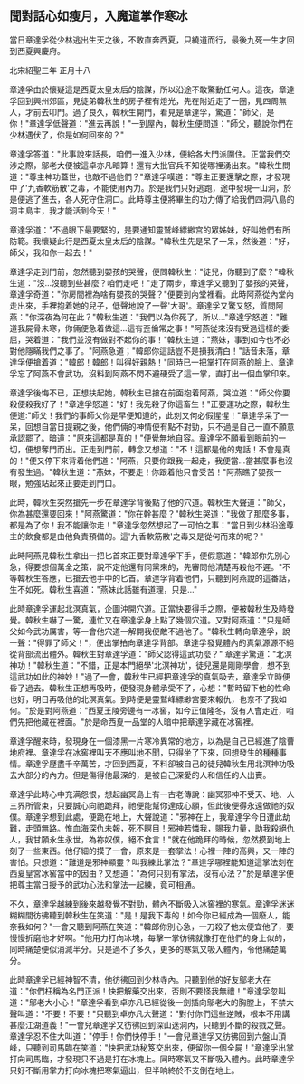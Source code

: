 聞對話心如瘦月，入魔道掌作寒冰
------------------------------

當日章達孚從少林逃出生天之後，不敢直奔西夏，只繞道而行，最後九死一生才回到西夏興慶府。

北宋紹聖三年 正月十八

章達孚由於懷疑這是西夏太皇太后的陰謀，所以沿途不敢驚動任何人。這夜，章達孚回到興州郊區，見徒弟韓秋生的房子裡有燈光，先在附近走了一圈，見四周無人，才前去叩門。過了良久，韓秋生開門，看見是章達孚，驚道："師父，是你！"章達孚低聲道："進去再說！"一到屋內，韓秋生便問道："師父，聽說你們在少林遇伏了，你是如何回來的？"

章達孚答道："此事說來話長，咱們一進入少林，便給各大門派圍住。正當我們交涉之際，鄔老大便被這卓亦凡暗算！還有大批官兵不知從哪裡湧出來。"韓秋生問道："尊主神功蓋世，也敵不過他們？"章達孚嘆道："尊主正要還擊之際，才發現中了'九香軟筋散'之毒，不能使用內力。於是我們只好逃跑，途中發現一山洞，於是便逃了進去，各人死守住洞口。此時尊主便將畢生的功力傳了給我們四洞八島的洞主島主，我才能活到今天！"

章達孚道："不過眼下最要緊的，是要通知靈鷲峰縹緲宫的眾姊妹，好叫她們有所防範。我懷疑此行是西夏太皇太后的陰謀。"韓秋生先是呆了一呆，然後道："好，師父，我和你一起去！"

章達孚走到門前，忽然聽到嬰孩的哭聲，便問韓秋生："徒兒，你聽到了麼？"韓秋生道："沒...沒聽到些甚麼？咱們走吧！"走了兩步，章達孚又聽到了嬰孩的哭聲，章達孚奇道："你房間裡為啥有嬰孩的哭聲？"便要到內堂裡看。此時阿燕從內堂內走出來，手裡抱着她的兒子，低聲地說了一聲'大哥'。章達孚又驚又怒，質問阿燕："你深夜為何在此？"韓秋生道："我們以為你死了，所以..."章達孚怒道："難道我屍骨未寒，你倆便急着做這...這有歪倫常之事！"阿燕從來沒有受過這樣的委屈，哭着道："我們並沒有做對不起你的事！"韓秋生道："燕妹，事到如今也不必對他隱瞞我們之事了。"阿燕急道；"韓郎你這話豈不是損我清白！"話音未落，章達孚便搶着道："韓郎！韓郎！叫得好親熱！"同時已一把掌打在阿燕的臉上。章達孚忘了阿燕不會武功，沒料到阿燕不閃不避硬受了這一掌，直打出一個血掌印來。

章達孚後悔不已，正想扶起她，韓秋生已搶在前面抱着阿燕，哭泣道："師父你要殺便殺我好了！"章達孚怒道："好！我先殺了你這畜生！"正要運功之際，韓秋生便道:"師父！我們的事師父你是早便知道的，此刻又何必假惺惺！"章達孚呆了一呆，回想自當日提親之後，他們倆的神情便有點不對勁，只不過是自己一直不願意承認罷了。暗道："原來這都是真的！"便覺無地自容。章達孚不願看到眼前的一切，便想奪門而出。正走到門前，轉念又想道："不！這都是他的鬼話！不會是真的！"便又停下來背着他們道："阿燕，只要你跟我一起走，我便當...當甚麼事也沒有發生過。"韓秋生道："燕妹，不要走！你跟着他只會受苦！"阿燕瞧了嬰孩一眼，勉強站起來正要走到門口。

此時，韓秋生突然搶先一步在章達孚背後點了他的穴道。韓秋生大聲道："師父，你為甚麼還要回來！"阿燕驚道："你在幹甚麼？"韓秋生哭道："我做了那麼多事，都是為了你！我不能讓你走！"章達孚忽然想起了一可怕之事："當日到少林沿途尊主的飲食都是由他負責預備的。這'九香軟筋散'之毒又是從何而來的呢？"

此時阿燕見韓秋生拿出一把匕首來正要對章達孚下手，便假意道："韓郎你先別心急，得要想個萬全之策，說不定他還有同黨來的，先審問他清楚再殺他不遲。"不等韓秋生答應，已搶去他手中的匕首。章達孚背着他們，只聽到阿燕說的這番話，生不如死。韓秋生喜道："燕妹此話雖有道理，只是..."

此時章達孚運起北溟真氣，企圖沖開穴道。正當快要得手之際，便被韓秋生及時發覺。韓秋生嚇了一驚，連忙又在章達孚身上點了幾個穴道。又對阿燕道："只是師父如今武功厲害，等一會他穴道一解開我便敵不過他了。"韓秋生轉向章達孚，說一聲："得罪了師父！"，便出掌拍向章達孚背部。章達孚發覺體內的真氣源源不絕從背部流出體外。韓秋生對章達孚道："師父認得這武功麼？"
章達孚驚道："北溟神功！"韓秋生道："不錯，正是本門絕學'北溟神功'，徒兒還是剛剛學會，想不到這武功如此的神妙！"過了一會，韓秋生已經把章達孚的真氣吸去，章達孚立時便昏了過去。韓秋生正想再吸時，便發現身體承受不了，心想："暫時留下他的性命也好，明日再吸他的北溟真氣。到時便是靈鷲峰縹緲宫要來報仇，也奈不了我如何。"於是對阿燕道："西夏王陵旁邊有一冰窖，如今正值隆冬，沒有人會走近，咱們先把他藏在裡面。"於是命西夏一品堂的人暗中把章達孚藏在冰窖裡。

章達孚醒來時，發現身在一個漆黑一片寒冷異常的地方，以為是自己已經進了陰曹地府裡。章達孚在冰窖裡叫天不應叫地不聞，只得坐了下來，回想發生的種種事情。章達孚歷盡千辛萬苦，才回到西夏，不料卻被自己的徒兒韓秋生用北溟神功吸去大部分的內力。但是傷得他最深的，是被自己深愛的人和信任的人出賣。

章達孚此時心中充满怨恨，想起幽冥島上有一古老傳說：幽冥邪神不受天、地、人三界所管束，只要誠心向祂跪拜，祂便能幫你達成心願，但此後便得永遠做祂的奴僕。章達孚想到此處，便跪在地上，大聲說道："邪神在上，我章達孚今日遭此劫難，走頭無路。惟血海深仇未報，死不瞑目！邪神若憐我，賜我力量，助我殺絕仇人，我甘願永生永世，為袮奴僕，絕不食言！"就在他跪拜的時候，忽然摸到地上刻了一些東西。他仔細的摸了一會，原來是一套掌法！心裡一陣的高興，又一陣的害怕。只想道："難道是邪神顯靈？叫我練此掌法？"章達孚哪裡能知道這掌法刻在西夏皇宮冰窖當中的因由？又想道："為何只刻有掌法，沒有心法？"於是章達孚便把尊主當日授予的武功心法和掌法一起練，竟可相通。

不久，章達孚越練到後來越發覺不對勁，體內不斷吸入冰窖裡的寒氣。章達孚迷迷糊糊間彷彿聽到韓秋生在笑道："是！是我下毒的！如今你已經成為一個廢人，能奈我如何？"一會又聽到阿燕在笑道："韓郎你別心急，一刀殺了他太便宜他了，要慢慢折磨他才好啊。"他用力打向冰塊，每擊一掌彷彿就像打在他們的身上似的，同時痛楚便似消減半分。只是過不了多久，更多的寒氣又吸入體內，令他痛楚萬分。

此時章達孚已經神智不清，他彷彿回到少林寺內。只聽到他的好友鄔老大在道："你們枉稱為名門正派！快把解藥交出來，否則不要怪我無禮！"章達孚忽叫道："鄔老大小心！"章達孚看到卓亦凡已經從後一劍插向鄔老大的胸膛上，不禁大聲叫道："不要！不要！"只聽到卓亦凡大聲道："對付你們這些逆賊，根本不用講甚麼江湖道義！"一會兒章達孚又彷彿回到深山迷洞內，只聽到不斷的殺戮之聲。章達孚忍不住大叫道："停手！你們快停手！"一會兒章達孚又彷彿回到六盤山頂峰，只聽到司馬臨在笑道："快把武功秘笈交出來，便留你一個全屍！"章達孚出掌打向司馬臨，才發現只不過是打在冰塊上。同時寒氣又不斷吸入體內。此時章達孚只好不斷用掌力打向冰塊把寒氣逼出，但半晌終於不支倒在地上。

